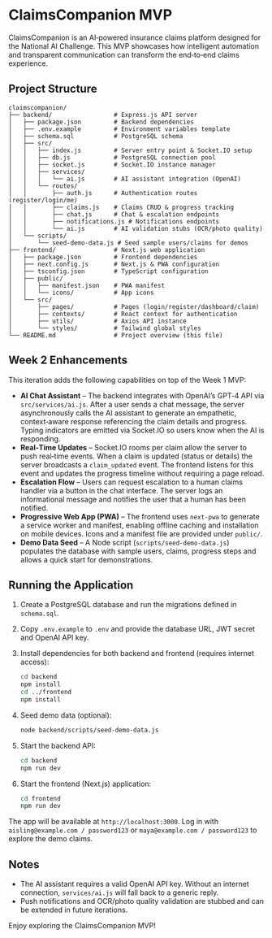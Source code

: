 # ClaimsCompanion MVP

ClaimsCompanion is an AI‑powered insurance claims platform designed for the National AI Challenge. This MVP showcases how intelligent automation and transparent communication can transform the end‑to‑end claims experience.

## Project Structure

```
claimscompanion/
├── backend/                 # Express.js API server
│   ├── package.json         # Backend dependencies
│   ├── .env.example         # Environment variables template
│   ├── schema.sql           # PostgreSQL schema
│   ├── src/
│   │   ├── index.js         # Server entry point & Socket.IO setup
│   │   ├── db.js            # PostgreSQL connection pool
│   │   ├── socket.js        # Socket.IO instance manager
│   │   ├── services/
│   │   │   └── ai.js        # AI assistant integration (OpenAI)
│   │   └── routes/
│   │       ├── auth.js      # Authentication routes (register/login/me)
│   │       ├── claims.js    # Claims CRUD & progress tracking
│   │       ├── chat.js      # Chat & escalation endpoints
│   │       ├── notifications.js # Notifications endpoints
│   │       └── ai.js        # AI validation stubs (OCR/photo quality)
│   └── scripts/
│       └── seed-demo-data.js # Seed sample users/claims for demos
├── frontend/                # Next.js web application
│   ├── package.json         # Frontend dependencies
│   ├── next.config.js       # Next.js & PWA configuration
│   ├── tsconfig.json        # TypeScript configuration
│   ├── public/
│   │   ├── manifest.json    # PWA manifest
│   │   └── icons/           # App icons
│   └── src/
│       ├── pages/           # Pages (login/register/dashboard/claim)
│       ├── contexts/        # React context for authentication
│       ├── utils/           # Axios API instance
│       └── styles/          # Tailwind global styles
└── README.md                # Project overview (this file)
```

## Week 2 Enhancements

This iteration adds the following capabilities on top of the Week 1 MVP:

- **AI Chat Assistant** – The backend integrates with OpenAI’s GPT‑4 API via `src/services/ai.js`. After a user sends a chat message, the server asynchronously calls the AI assistant to generate an empathetic, context‑aware response referencing the claim details and progress. Typing indicators are emitted via Socket.IO so users know when the AI is responding.
- **Real‑Time Updates** – Socket.IO rooms per claim allow the server to push real‑time events. When a claim is updated (status or details) the server broadcasts a `claim_updated` event. The frontend listens for this event and updates the progress timeline without requiring a page reload.
- **Escalation Flow** – Users can request escalation to a human claims handler via a button in the chat interface. The server logs an informational message and notifies the user that a human has been notified.
- **Progressive Web App (PWA)** – The frontend uses `next-pwa` to generate a service worker and manifest, enabling offline caching and installation on mobile devices. Icons and a manifest file are provided under `public/`.
- **Demo Data Seed** – A Node script (`scripts/seed-demo-data.js`) populates the database with sample users, claims, progress steps and allows a quick start for demonstrations.

## Running the Application

1. Create a PostgreSQL database and run the migrations defined in `schema.sql`.
2. Copy `.env.example` to `.env` and provide the database URL, JWT secret and OpenAI API key.
3. Install dependencies for both backend and frontend (requires internet access):

   ```bash
   cd backend
   npm install
   cd ../frontend
   npm install
   ```

4. Seed demo data (optional):

   ```bash
   node backend/scripts/seed-demo-data.js
   ```

5. Start the backend API:

   ```bash
   cd backend
   npm run dev
   ```

6. Start the frontend (Next.js) application:

   ```bash
   cd frontend
   npm run dev
   ```

The app will be available at `http://localhost:3000`. Log in with `aisling@example.com / password123` or `maya@example.com / password123` to explore the demo claims.

## Notes

- The AI assistant requires a valid OpenAI API key. Without an internet connection, `services/ai.js` will fall back to a generic reply.
- Push notifications and OCR/photo quality validation are stubbed and can be extended in future iterations.

Enjoy exploring the ClaimsCompanion MVP!